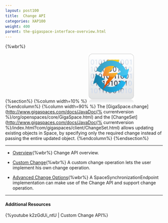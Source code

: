 ```yaml
---
layout: post100
title:  Change API
categories: XAP100
weight: 400
parent: the-gigaspace-interface-overview.html
---
```


{%wbr%}

{%section%}
{%column width=10% %}
![cassandra.png](/attachment_files/subject/change-api.png)
{%endcolumn%}
{%column width=90% %}
The [GigaSpace.change](http://www.gigaspaces.com/docs/JavaDoc{% currentversion %}/org/openspaces/core/GigaSpace.html) and the [ChangeSet](http://www.gigaspaces.com/docs/JavaDoc{% currentversion %}/index.html?com/gigaspaces/client/ChangeSet.html) allows updating existing objects in Space, by specifying only the required change instead of passing the entire updated object.
{%endcolumn%}
{%endsection%}



<hr/>


- [Overview](./change-api.html){%wbr%}
Change API overview.

- [Custom Change](./change-api-custom-operation.html){%wbr%}
A custom change operation lets the user implement his own change operation.

- [Advanced Change Options](./change-api-advanced.html){%wbr%}
A SpaceSynchronizationEndpoint implementation can make use of the Change API and support change operation.

<hr/>

#### Additional Resources

{%youtube k2zGdUi_ntU | Custom Change API%}
